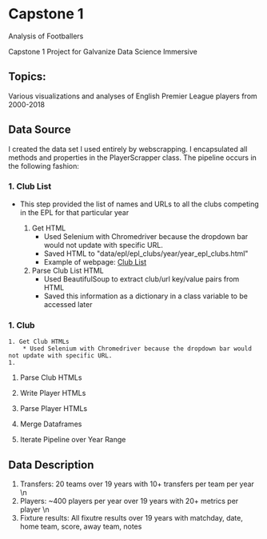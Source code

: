 # **Capstone 1**
Analysis of Footballers

Capstone 1 Project for Galvanize Data Science Immersive

## **Topics**:
Various visualizations and analyses of English Premier League players from 2000-2018

## **Data Source**
I created the data set I used entirely by webscrapping. I encapsulated all methods and properties in the PlayerScrapper class.
The pipeline occurs in the following fashion:
### 1. **Club List**
   * This step provided the list of names and URLs to all the clubs competing in the EPL for that particular year
   
        1. Get HTML
            * Used Selenium with Chromedriver because the dropdown bar would not update with specific URL. 
            * Saved HTML to "data/epl/epl_clubs/year/year_epl_clubs.html"
            * Example of webpage: [Club List](https://www.premierleague.com/clubs?se=210)
        2. Parse Club List HTML
            * Used BeautifulSoup to extract club/url key/value pairs from HTML
            * Saved this information as a dictionary in a class variable to be accessed later
### 1. Club
    1. Get Club HTMLs
        * Used Selenium with Chromedriver because the dropdown bar would not update with specific URL. 
    1.
1. Parse Club HTMLs

1. Write Player HTMLs

1. Parse Player HTMLs

1. Merge Dataframes

1. Iterate Pipeline over Year Range
## Data Description
1. Transfers: 20 teams over 19 years with 10+ transfers per team per year \n
1. Players: ~400 players per year over 19 years with 20+ metrics per player \n
1. Fixture results: All fixutre results over 19 years with matchday, date, home team, score, away team, notes
